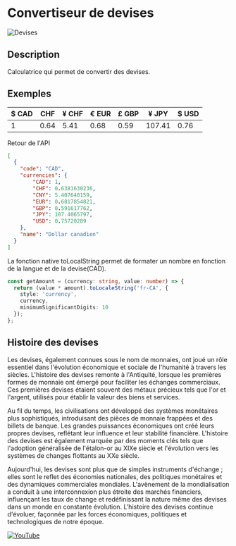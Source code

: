 # Convertiseur de devises

![Devises](https://davland7.netlify.app/images/_a75c1761-511d-4be2-b97d-3190996c8cdb.jpg)

## Description

Calculatrice qui permet de convertir des devises.

## Exemples

| $ CAD | CHF | ¥ CHF | € EUR | £ GBP | ¥ JPY | $ USD |
| ----- | --- | ----- | ----- | ----- | ----- | ----- |
| 1 | 0.64 | 5.41 | 0.68 | 0.59 | 107.41 | 0.76 |

Retour de l'API

```Json
[
  {
    "code": "CAD",
    "currencies": {
        "CAD": 1,
        "CHF": 0.6381630236,
        "CNY": 5.407640159,
        "EUR": 0.6817854821,
        "GBP": 0.591617762,
        "JPY": 107.4065797,
        "USD": 0.75720289
    },
    "name": "Dollar canadien"
  }
]
```

La fonction native toLocalString permet de formater un nombre en fonction de la langue et de la devise(CAD).

```typescript
const getAmount = (currency: string, value: number) => {
  return (value * amount).toLocaleString('fr-CA', {
    style: 'currency',
    currency,
    minimumSignificantDigits: 10
  });
};
```

## Histoire des devises

Les devises, également connues sous le nom de monnaies, ont joué un rôle essentiel dans l'évolution économique et sociale de l'humanité à travers les siècles. L'histoire des devises remonte à l'Antiquité, lorsque les premières formes de monnaie ont émergé pour faciliter les échanges commerciaux. Ces premières devises étaient souvent des métaux précieux tels que l'or et l'argent, utilisés pour établir la valeur des biens et services.

Au fil du temps, les civilisations ont développé des systèmes monétaires plus sophistiqués, introduisant des pièces de monnaie frappées et des billets de banque. Les grandes puissances économiques ont créé leurs propres devises, reflétant leur influence et leur stabilité financière. L'histoire des devises est également marquée par des moments clés tels que l'adoption généralisée de l'étalon-or au XIXe siècle et l'évolution vers les systèmes de changes flottants au XXe siècle.

Aujourd'hui, les devises sont plus que de simples instruments d'échange ; elles sont le reflet des économies nationales, des politiques monétaires et des dynamiques commerciales mondiales. L'avènement de la mondialisation a conduit à une interconnexion plus étroite des marchés financiers, influençant les taux de change et redéfinissant la nature même des devises dans un monde en constante évolution. L'histoire des devises continue d'évoluer, façonnée par les forces économiques, politiques et technologiques de notre époque.

[![YouTube](https://davland7.netlify.app/images/youtube-icon.png)](https://youtu.be/28ZBdaxW5vc?si=GHDNowcc1N6yPvGm)
